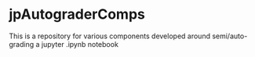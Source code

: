 # jpAutograderComps
This is a repository for various components developed around semi/auto-grading a jupyter .ipynb notebook

